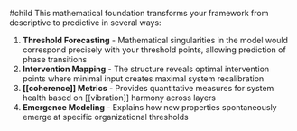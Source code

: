 #child 
This mathematical foundation transforms your framework from descriptive to predictive in several ways:

1. **Threshold Forecasting** - Mathematical singularities in the model would correspond precisely with your threshold points, allowing prediction of phase transitions
2. **Intervention Mapping** - The structure reveals optimal intervention points where minimal input creates maximal system recalibration
3. **[[coherence]] Metrics** - Provides quantitative measures for system health based on [[vibration]]  harmony across layers
4. **Emergence Modeling** - Explains how new properties spontaneously emerge at specific organizational thresholds